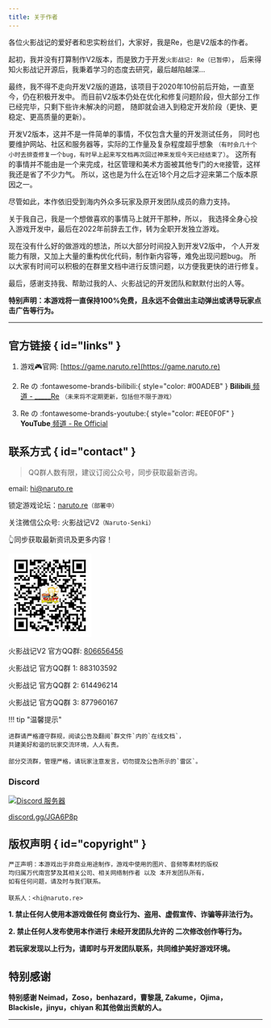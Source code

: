 ```yaml
---
title: 关于作者
---
```


各位火影战记的爱好者和忠实粉丝们，大家好，我是Re，也是V2版本的作者。

起初，我并没有打算制作V2版本，而是致力于开发`火影战记: Re（已暂停）`，
后来得知火影战记开源后，我秉着学习的态度去研究，最后越陷越深...

最终，我不得不走向开发V2版的道路，该项目于2020年10份前后开始，一直至今，仍在积极开发中。
而目前V2版本仍处在优化和修复问题阶段，但大部分工作已经完毕，只剩下些许未解决的问题，
随即就会进入到稳定开发阶段（更快、更稳定、更高质量的更新）。

开发V2版本，这并不是一件简单的事情，不仅包含大量的开发测试任务，
同时也要维护网站、社区和服务器等，实际的工作量及复杂程度超乎想象
`（有时会几十个小时去排查修复一个bug，有时早上起来写文档再次回过神来发现今天已经结束了）`。
这所有的事情并不能由是一个来完成，社区管理和美术方面被其他专门的`大佬`接管，这样我还是省了不少力气。
所以，这也是为什么在近18个月之后才迎来第二个版本原因之一。

尽管如此，本作依旧受到海内外众多玩家及原开发团队成员的鼎力支持。

关于我自己，我是一个想做喜欢的事情马上就开干那种，所以，
我选择全身心投入游戏开发中，最后在2022年前辞去工作，转为全职开发独立游戏。

现在没有什么好的做游戏的想法，所以大部分时间投入到开发V2版中，
个人开发能力有限，又加上大量的重构优化代码，制作新内容等，难免出现问题bug。
所以大家有时间可以积极的在群里文档中进行反馈问题，以方便我更快的进行修复。

最后，感谢支持我、帮助过我的人、火影战记的开发团队和默默付出的人等。

__特别声明：本游戏将一直保持100%免费，且永远不会做出主动弹出或诱导玩家点击广告等行为。__

---

## 官方链接 { id="links" }

1. 游戏:video_game:官网: [https://game.naruto.re](https://game.naruto.re)

2. Re の  :fontawesome-brands-bilibili:{ style="color: #00ADEB" }
__Bilibili__[ 频道 - _____Re](https://space.bilibili.com/122989580)
`（未来将不定期更新，包括但不限于游戏）`

3. Re の :fontawesome-brands-youtube:{ style="color: #EE0F0F" }
__YouTube__[ 频道 - Re Official](https://www.youtube.com/channel/UCL9gDeedGZdf3hjRd-Zr7cg)

## 联系方式 { id="contact" }

> QQ群人数有限，建议订阅公众号，同步获取最新咨询。

email: hi@naruto.re

锁定游戏论坛：[naruto.re](#)`（部署中）`

关注微信公众号: 火影战记V2`（Naruto-Senki）`

:point_up_2:同步获取最新资讯及更多内容！

![wx](../assets/img/wx.jpg)

火影战记V2 官方QQ群: [806656456](https://jq.qq.com/?_wv=1027&k=8XMaykQb)

火影战记 官方QQ群 1: 883103592

火影战记 官方QQ群 2: 614496214

火影战记 官方QQ群 3: 877960167

!!! tip "温馨提示"

    进群请严格遵守群规，阅读公告及翻阅`群文件`内的`在线文档`，
    共建美好和谐的玩家交流环境，人人有责。

    部分交流群，管理严格，请玩家注意发言，切勿提及公告所示的`雷区`。

### Discord

<a href="https://discord.gg/djs"><img src="https://img.shields.io/discord/768961957990367232?color=5865F2&logo=discord&logoColor=white&style=for-the-badge" alt="Discord 服务器" /></a>

[discord.gg/JGA6P8p](https://discord.gg/JGA6P8p)

## 版权声明 { id="copyright" }

    严正声明：本游戏出于非商业用途制作，游戏中使用的图片、音频等素材的版权
    均归属万代南宫梦及其相关公司、相关网络制作者 以及 本开发团队所有，
    如有任何问题，请及时与我们联系。

    联系人：<hi@naruto.re>

__1. 禁止任何人使用本游戏做任何 商业行为、盗用、虚假宣传、诈骗等非法行为。__

__2. 禁止任何人发布使用本作进行 未经开发团队允许的 二次修改创作等行为。__

__若玩家发现以上行为，请即时与开发团队联系，共同维护美好游戏环境。__

## 特别感谢

__特别感谢 Neimad，Zoso，benhazard，曹黎晟,
Zakume，Ojima，Blackisle，jinyu，chiyan
和其他做出贡献的人。__

---

<script src="//cdn.jsdelivr.net/npm/@waline/client"></script>
<div id="waline"></div>
<script>
Waline({
  el: '#waline',
  serverURL: 'https://waline-ivory-three.vercel.app',
  visitor: true,
  emoji: [
    'https://cdn.jsdelivr.net/gh/walinejs/emojis@1.0.0/tw-emoji',
    'https://cdn.jsdelivr.net/gh/walinejs/emojis@1.0.0/bilibili',
    'https://cdn.jsdelivr.net/gh/walinejs/emojis@1.0.0/tieba',
  ],
});
</script>
